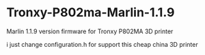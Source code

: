 # Tronxy-P802ma-Marlin-1.1.9
Marlin 1.1.9 version firmware for Tronxy P802MA 3D printer

i just change configuration.h for support this cheap china 3D printer
